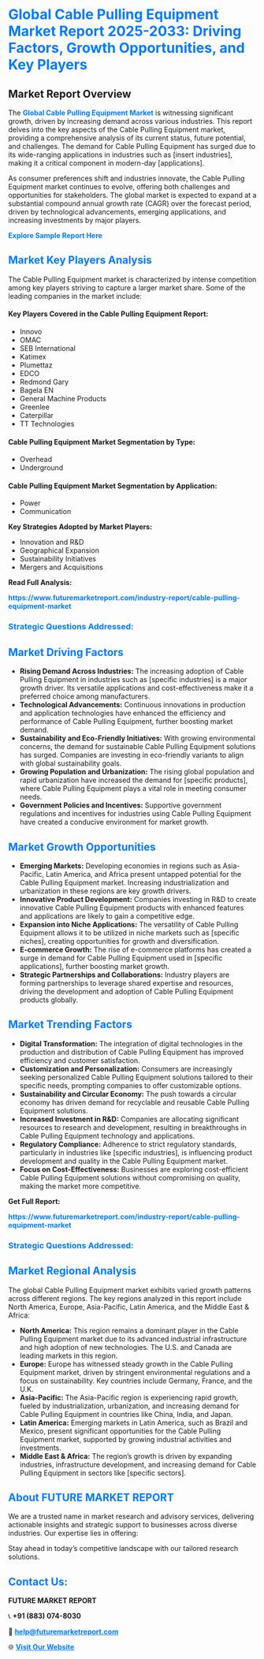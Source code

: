 <h1 style="color: #007BFF;">Global Cable Pulling Equipment Market Report 2025-2033: Driving Factors, Growth Opportunities, and Key Players</h1>

<section id="overview">
<h2>Market Report Overview</h2>
<p>The <a href="https://www.futuremarketreport.com/industry-report/cable-pulling-equipment-market" style="color: #007BFF; text-decoration: none;"><strong>Global Cable Pulling Equipment Market</strong></a> is witnessing significant growth, driven by increasing demand across various industries. This report delves into the key aspects of the Cable Pulling Equipment market, providing a comprehensive analysis of its current status, future potential, and challenges. The demand for Cable Pulling Equipment has surged due to its wide-ranging applications in industries such as [insert industries], making it a critical component in modern-day [applications].</p>
<p>As consumer preferences shift and industries innovate, the Cable Pulling Equipment market continues to evolve, offering both challenges and opportunities for stakeholders. The global market is expected to expand at a substantial compound annual growth rate (CAGR) over the forecast period, driven by technological advancements, emerging applications, and increasing investments by major players.</p>
</section>

<section id="overview">
<p><a href="https://www.futuremarketreport.com/request-sample/reportId=41542" style="color: #007BFF; text-decoration: none;"><strong>Explore Sample Report Here</strong></a></p>
</section>

<section id="key-players">
<h2 style="color: #007BFF;">Market Key Players Analysis</h2>
<p>The Cable Pulling Equipment market is characterized by intense competition among key players striving to capture a larger market share. Some of the leading companies in the market include:</p>
<h4>Key Players Covered in the Cable Pulling Equipment Report:</h4>
<ul><li>Innovo</li><li>OMAC</li><li>SEB International</li><li>Katimex</li><li>Plumettaz</li><li>EDCO</li><li>Redmond Gary</li><li>Bagela EN</li><li>General Machine Products</li><li>Greenlee</li><li>Caterpillar</li><li>TT Technologies</li></ul>
<h4>Cable Pulling Equipment Market Segmentation by Type:</h4>
<ul><li>Overhead</li><li>Underground</li></ul>

<h4>Cable Pulling Equipment Market Segmentation by Application:</h4>
<ul><li>Power</li><li>Communication</li></ul>
<p><strong>Key Strategies Adopted by Market Players:</strong></p>
<ul>
<li>Innovation and R&D</li>
<li>Geographical Expansion</li>
<li>Sustainability Initiatives</li>
<li>Mergers and Acquisitions</li>
</ul>
</section>

<section>
<p><strong>Read Full Analysis: </strong></p><a href="https://www.futuremarketreport.com/industry-report/cable-pulling-equipment-market" style="color: #007BFF; text-decoration: none;"><strong>https://www.futuremarketreport.com/industry-report/cable-pulling-equipment-market</strong></a>
<h3 style="color: #007BFF;">Strategic Questions Addressed:</h3>
</section>

<section id="driving-factors">
<h2 style="color: #007BFF;">Market Driving Factors</h2>
<ul>
<li><strong>Rising Demand Across Industries:</strong> The increasing adoption of Cable Pulling Equipment in industries such as [specific industries] is a major growth driver. Its versatile applications and cost-effectiveness make it a preferred choice among manufacturers.</li>
<li><strong>Technological Advancements:</strong> Continuous innovations in production and application technologies have enhanced the efficiency and performance of Cable Pulling Equipment, further boosting market demand.</li>
<li><strong>Sustainability and Eco-Friendly Initiatives:</strong> With growing environmental concerns, the demand for sustainable Cable Pulling Equipment solutions has surged. Companies are investing in eco-friendly variants to align with global sustainability goals.</li>
<li><strong>Growing Population and Urbanization:</strong> The rising global population and rapid urbanization have increased the demand for [specific products], where Cable Pulling Equipment plays a vital role in meeting consumer needs.</li>
<li><strong>Government Policies and Incentives:</strong> Supportive government regulations and incentives for industries using Cable Pulling Equipment have created a conducive environment for market growth.</li>
</ul>
</section>

<section id="growth-opportunities">
<h2 style="color: #007BFF;">Market Growth Opportunities</h2>
<ul>
<li><strong>Emerging Markets:</strong> Developing economies in regions such as Asia-Pacific, Latin America, and Africa present untapped potential for the Cable Pulling Equipment market. Increasing industrialization and urbanization in these regions are key growth drivers.</li>
<li><strong>Innovative Product Development:</strong> Companies investing in R&D to create innovative Cable Pulling Equipment products with enhanced features and applications are likely to gain a competitive edge.</li>
<li><strong>Expansion into Niche Applications:</strong> The versatility of Cable Pulling Equipment allows it to be utilized in niche markets such as [specific niches], creating opportunities for growth and diversification.</li>
<li><strong>E-commerce Growth:</strong> The rise of e-commerce platforms has created a surge in demand for Cable Pulling Equipment used in [specific applications], further boosting market growth.</li>
<li><strong>Strategic Partnerships and Collaborations:</strong> Industry players are forming partnerships to leverage shared expertise and resources, driving the development and adoption of Cable Pulling Equipment products globally.</li>
</ul>
</section>

<section id="trending-factors">
<h2 style="color: #007BFF;">Market Trending Factors</h2>
<ul>
<li><strong>Digital Transformation:</strong> The integration of digital technologies in the production and distribution of Cable Pulling Equipment has improved efficiency and customer satisfaction.</li>
<li><strong>Customization and Personalization:</strong> Consumers are increasingly seeking personalized Cable Pulling Equipment solutions tailored to their specific needs, prompting companies to offer customizable options.</li>
<li><strong>Sustainability and Circular Economy:</strong> The push towards a circular economy has driven demand for recyclable and reusable Cable Pulling Equipment solutions.</li>
<li><strong>Increased Investment in R&D:</strong> Companies are allocating significant resources to research and development, resulting in breakthroughs in Cable Pulling Equipment technology and applications.</li>
<li><strong>Regulatory Compliance:</strong> Adherence to strict regulatory standards, particularly in industries like [specific industries], is influencing product development and quality in the Cable Pulling Equipment market.</li>
<li><strong>Focus on Cost-Effectiveness:</strong> Businesses are exploring cost-efficient Cable Pulling Equipment solutions without compromising on quality, making the market more competitive.</li>
</ul>
</section>

<section>
<p><strong>Get Full Report: </strong></p><a href="https://www.futuremarketreport.com/industry-report/cable-pulling-equipment-market" style="color: #007BFF; text-decoration: none;"><strong>https://www.futuremarketreport.com/industry-report/cable-pulling-equipment-market</strong></a>
<h3 style="color: #007BFF;">Strategic Questions Addressed:</h3>
</section>


<section id="regional-analysis">
<h2 style="color: #007BFF;">Market Regional Analysis</h2>
<p>The global Cable Pulling Equipment market exhibits varied growth patterns across different regions. The key regions analyzed in this report include North America, Europe, Asia-Pacific, Latin America, and the Middle East & Africa:</p>
<ul>
<li><strong>North America:</strong> This region remains a dominant player in the Cable Pulling Equipment market due to its advanced industrial infrastructure and high adoption of new technologies. The U.S. and Canada are leading markets in this region.</li>
<li><strong>Europe:</strong> Europe has witnessed steady growth in the Cable Pulling Equipment market, driven by stringent environmental regulations and a focus on sustainability. Key countries include Germany, France, and the U.K.</li>
<li><strong>Asia-Pacific:</strong> The Asia-Pacific region is experiencing rapid growth, fueled by industrialization, urbanization, and increasing demand for Cable Pulling Equipment in countries like China, India, and Japan.</li>
<li><strong>Latin America:</strong> Emerging markets in Latin America, such as Brazil and Mexico, present significant opportunities for the Cable Pulling Equipment market, supported by growing industrial activities and investments.</li>
<li><strong>Middle East & Africa:</strong> The region’s growth is driven by expanding industries, infrastructure development, and increasing demand for Cable Pulling Equipment in sectors like [specific sectors].</li>
</ul>
</section>

<footer>
<h2 style="color: #007BFF;">About FUTURE MARKET REPORT</h2>
<p>We are a trusted name in market research and advisory services, delivering actionable insights and strategic support to businesses across diverse industries. Our expertise lies in offering:</p>

<p>Stay ahead in today’s competitive landscape with our tailored research solutions.</p>

<h2 style="color: #007BFF;">Contact Us:</h2>
<p><strong>FUTURE MARKET REPORT</strong></p>
<p>📞 <strong>+91 (883) 074-8030</strong></p>
<p>📧 <strong><a href="mailto:help@futuremarketreport.com" style="color: #007BFF;">help@futuremarketreport.com</a></strong></p>
<p>🌐 <strong><a href="https://www.futuremarketreport.com/" style="color: #007BFF;">Visit Our Website</a></strong></p>
</footer>